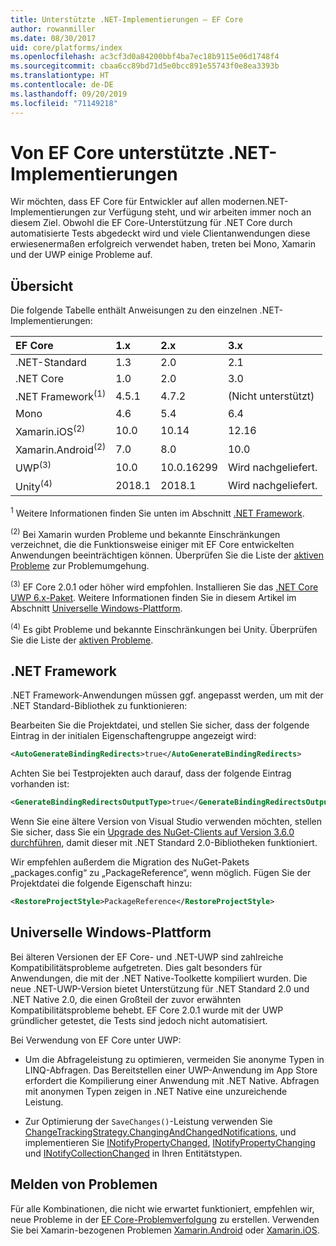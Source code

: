 ```yaml
---
title: Unterstützte .NET-Implementierungen – EF Core
author: rowanmiller
ms.date: 08/30/2017
uid: core/platforms/index
ms.openlocfilehash: ac3cf3d0a84200bbf4ba7ec18b9115e06d1748f4
ms.sourcegitcommit: cbaa6cc89bd71d5e0bcc891e55743f0e8ea3393b
ms.translationtype: HT
ms.contentlocale: de-DE
ms.lasthandoff: 09/20/2019
ms.locfileid: "71149218"
---
```

# <a name="net-implementations-supported-by-ef-core"></a>Von EF Core unterstützte .NET-Implementierungen

Wir möchten, dass EF Core für Entwickler auf allen modernen.NET-Implementierungen zur Verfügung steht, und wir arbeiten immer noch an diesem Ziel. Obwohl die EF Core-Unterstützung für .NET Core durch automatisierte Tests abgedeckt wird und viele Clientanwendungen diese erwiesenermaßen erfolgreich verwendet haben, treten bei Mono, Xamarin und der UWP einige Probleme auf.

## <a name="overview"></a>Übersicht

Die folgende Tabelle enthält Anweisungen zu den einzelnen .NET-Implementierungen:

| EF Core                       | 1.x    | 2.x        | 3.x             |
|:------------------------------|:-------|:-----------|:----------------|
| .NET-Standard                 | 1.3    | 2.0        | 2.1             |
| .NET Core                     | 1.0    | 2.0        | 3.0             |
| .NET Framework<sup>(1)</sup>  | 4.5.1  | 4.7.2      | (Nicht unterstützt) |
| Mono                          | 4.6    | 5.4        | 6.4             |
| Xamarin.iOS<sup>(2)</sup>     | 10.0   | 10.14      | 12.16           |
| Xamarin.Android<sup>(2)</sup> | 7.0    | 8.0        | 10.0            |
| UWP<sup>(3)</sup>             | 10.0   | 10.0.16299 | Wird nachgeliefert.             |
| Unity<sup>(4)</sup>           | 2018.1 | 2018.1     | Wird nachgeliefert.             |

<sup>1</sup> Weitere Informationen finden Sie unten im Abschnitt [.NET Framework](#net-framework).

<sup>(2)</sup> Bei Xamarin wurden Probleme und bekannte Einschränkungen verzeichnet, die die Funktionsweise einiger mit EF Core entwickelten Anwendungen beeinträchtigen können. Überprüfen Sie die Liste der [aktiven Probleme](https://github.com/aspnet/entityframeworkCore/issues?q=is%3Aopen+is%3Aissue+label%3Aarea-xamarin) zur Problemumgehung.

<sup>(3)</sup> EF Core 2.0.1 oder höher wird empfohlen. Installieren Sie das [.NET Core UWP 6.x-Paket](https://www.nuget.org/packages/Microsoft.NETCore.UniversalWindowsPlatform/). Weitere Informationen finden Sie in diesem Artikel im Abschnitt [Universelle Windows-Plattform](#universal-windows-platform).

<sup>(4)</sup> Es gibt Probleme und bekannte Einschränkungen bei Unity. Überprüfen Sie die Liste der [aktiven Probleme](https://github.com/aspnet/entityframeworkCore/issues?q=is%3Aopen+is%3Aissue+label%3Aarea-unity).

## <a name="net-framework"></a>.NET Framework

.NET Framework-Anwendungen müssen ggf. angepasst werden, um mit der .NET Standard-Bibliothek zu funktionieren:

Bearbeiten Sie die Projektdatei, und stellen Sie sicher, dass der folgende Eintrag in der initialen Eigenschaftengruppe angezeigt wird:

``` xml
<AutoGenerateBindingRedirects>true</AutoGenerateBindingRedirects>
```

Achten Sie bei Testprojekten auch darauf, dass der folgende Eintrag vorhanden ist:

``` xml
<GenerateBindingRedirectsOutputType>true</GenerateBindingRedirectsOutputType>
```

Wenn Sie eine ältere Version von Visual Studio verwenden möchten, stellen Sie sicher, dass Sie ein [Upgrade des NuGet-Clients auf Version 3.6.0 durchführen](https://www.nuget.org/downloads), damit dieser mit .NET Standard 2.0-Bibliotheken funktioniert.

Wir empfehlen außerdem die Migration des NuGet-Pakets „packages.config“ zu „PackageReference“, wenn möglich. Fügen Sie der Projektdatei die folgende Eigenschaft hinzu:

``` xml
<RestoreProjectStyle>PackageReference</RestoreProjectStyle>
```

## <a name="universal-windows-platform"></a>Universelle Windows-Plattform

Bei älteren Versionen der EF Core- und .NET-UWP sind zahlreiche Kompatibilitätsprobleme aufgetreten. Dies galt besonders für Anwendungen, die mit der .NET Native-Toolkette kompiliert wurden. Die neue .NET-UWP-Version bietet Unterstützung für .NET Standard 2.0 und .NET Native 2.0, die einen Großteil der zuvor erwähnten Kompatibilitätsprobleme behebt. EF Core 2.0.1 wurde mit der UWP gründlicher getestet, die Tests sind jedoch nicht automatisiert.

Bei Verwendung von EF Core unter UWP:

* Um die Abfrageleistung zu optimieren, vermeiden Sie anonyme Typen in LINQ-Abfragen. Das Bereitstellen einer UWP-Anwendung im App Store erfordert die Kompilierung einer Anwendung mit .NET Native. Abfragen mit anonymen Typen zeigen in .NET Native eine unzureichende Leistung.

* Zur Optimierung der `SaveChanges()`-Leistung verwenden Sie [ChangeTrackingStrategy.ChangingAndChangedNotifications](/dotnet/api/microsoft.entityframeworkcore.changetrackingstrategy), und implementieren Sie [INotifyPropertyChanged](https://msdn.microsoft.com/library/system.componentmodel.inotifypropertychanged.aspx), [INotifyPropertyChanging](https://msdn.microsoft.com/library/system.componentmodel.inotifypropertychanging.aspx) und [INotifyCollectionChanged](https://msdn.microsoft.com/library/system.collections.specialized.inotifycollectionchanged.aspx) in Ihren Entitätstypen.

## <a name="report-issues"></a>Melden von Problemen

Für alle Kombinationen, die nicht wie erwartet funktioniert, empfehlen wir, neue Probleme in der [EF Core-Problemverfolgung](https://github.com/aspnet/entityframeworkcore/issues/new) zu erstellen. Verwenden Sie bei Xamarin-bezogenen Problemen [Xamarin.Android](https://github.com/xamarin/xamarin-android/issues/new) oder [Xamarin.iOS](https://github.com/xamarin/xamarin-macios/issues/new).
